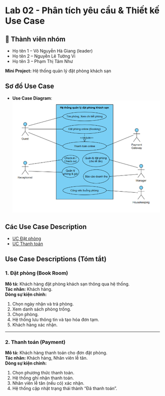 # Lab 02 - Phân tích yêu cầu & Thiết kế Use Case

## 👥 Thành viên nhóm
- Họ tên 1 – Võ Nguyễn Hà Giang (leader)
- Họ tên 2 – Nguyễn Lê Tường Vi
- Họ tên 3 – Phạm Thị Tâm Như

**Mini Project:** Hệ thống quản lý đặt phòng khách sạn

## Sơ đồ Use Case
- **Use Case Diagram**: ![alt text](<diagrams/LAB2_Use case UML.png>)

## Các Use Case Description
- [UC Đặt phòng](usecases/UC_DatPhong.md)
- [UC Thanh toán](usecases/UC_ThanhToan.md)

## Use Case Descriptions (Tóm tắt)

### 1. Đặt phòng (Book Room)
**Mô tả:** Khách hàng đặt phòng khách sạn thông qua hệ thống.  
**Tác nhân:** Khách hàng.  
**Dòng sự kiện chính:**  
1. Chọn ngày nhận và trả phòng.  
2. Xem danh sách phòng trống.  
3. Chọn phòng.  
4. Hệ thống lưu thông tin và tạo hóa đơn tạm.  
5. Khách hàng xác nhận.  

---

### 2. Thanh toán (Payment)
**Mô tả:** Khách hàng thanh toán cho đơn đặt phòng.  
**Tác nhân:** Khách hàng, Nhân viên lễ tân.  
**Dòng sự kiện chính:**  
1. Chọn phương thức thanh toán.  
2. Hệ thống ghi nhận thanh toán.  
3. Nhân viên lễ tân (nếu có) xác nhận.  
4. Hệ thống cập nhật trạng thái thành “Đã thanh toán”.  
